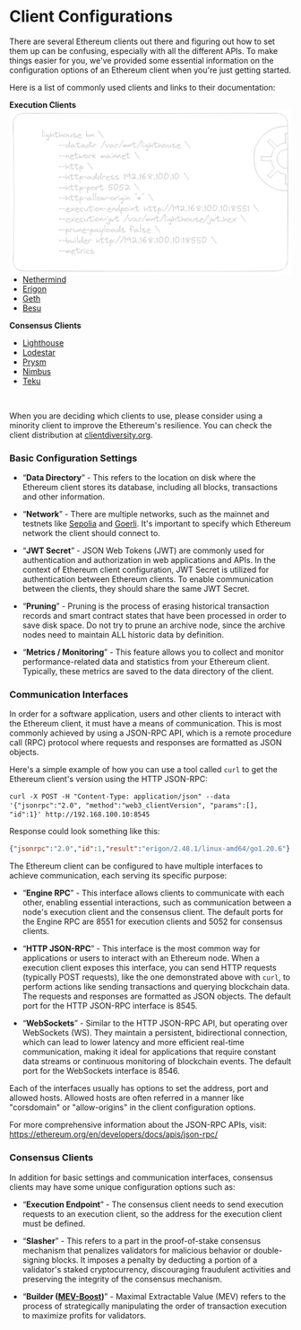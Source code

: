 # Client Configurations

There are several Ethereum clients out there and figuring out how to set them up can be confusing, especially with all the different APIs. To make things easier for you, we've provided some essential information on the configuration options of an Ethereum client when you're just getting started.

Here is a list of commonly used clients and links to their documentation:


**Execution Clients** <br/><img align="right" src="assets/lighthouse_dark.png" width="520px">
- [Nethermind](https://docs.nethermind.io/nethermind/ethereum-client/configuration)
- [Erigon](https://erigon.gitbook.io/erigon/advanced-usage/command-line-options)
- [Geth](https://geth.ethereum.org/docs/fundamentals/command-line-options)
- [Besu](https://besu.hyperledger.org/stable/public-networks/reference/cli/options)

**Consensus Clients**
- [Lighthouse](https://lighthouse-book.sigmaprime.io/)
- [Lodestar](https://chainsafe.github.io/lodestar/reference/cli/)
- [Prysm](https://docs.prylabs.network/docs/prysm-usage/parameters)
- [Nimbus](https://nimbus.guide/options.html)
- [Teku](https://docs.teku.consensys.net/reference/cli)

<br/>

When you are deciding which clients to use, please consider using a minority client to improve the Ethereum's resilience. You can check the client distribution at [clientdiversity.org](https://clientdiversity.org/#distribution).

### Basic Configuration Settings

- “**Data Directory**” - This refers to the location on disk where the Ethereum client stores its database, including all blocks, transactions and other information.

- “**Network**” - There are multiple networks, such as the mainnet and testnets like [Sepolia](https://sepolia.dev/) and [Goerli](https://goerli.net/). It's important to specify which Ethereum network the client should connect to.

- “**JWT Secret**” - JSON Web Tokens (JWT) are commonly used for authentication and authorization in web applications and APIs. In the context of Ethereum client configuration, JWT Secret is utilized for authentication between Ethereum clients. To enable communication between the clients, they should share the same JWT Secret. 

- “**Pruning**” - Pruning is the process of erasing historical transaction records and smart contract states that have been processed in order to save disk space. Do not try to prune an archive node, since the archive nodes need to maintain ALL historic data by definition.

- “**Metrics / Monitoring**” - This feature allows you to collect and monitor performance-related data and statistics from your Ethereum client. Typically, these metrics are saved to the data directory of the client.

### Communication Interfaces

In order for a software application, users and other clients to interact with the Ethereum client, it must have a means of communication. This is most commonly achieved by using a JSON-RPC API, which is a remote procedure call (RPC) protocol where requests and responses are formatted as JSON objects.

Here's a simple example of how you can use a tool called `curl` to get the Ethereum client's version using the HTTP JSON-RPC:

```shell
curl -X POST -H "Content-Type: application/json" --data '{"jsonrpc":"2.0", "method":"web3_clientVersion", "params":[], "id":1}' http://192.168.100.10:8545
```

Response could look something like this:
```json
{"jsonrpc":"2.0","id":1,"result":"erigon/2.48.1/linux-amd64/go1.20.6"}
```

The Ethereum client can be configured to have multiple interfaces to achieve communication, each serving its specific purpose:

- “**Engine RPC**” - This interface allows clients to communicate with each other, enabling essential interactions, such as communication between a node's execution client and the consensus client. The default ports for the Engine RPC are 8551 for execution clients and 5052 for consensus clients.

- “**HTTP JSON-RPC**” - This interface is the most common way for applications or users to interact with an Ethereum node. When a execution client exposes this interface, you can send HTTP requests (typically POST requests), like the one demonstrated above with `curl`, to perform actions like sending transactions and querying blockchain data. The requests and responses are formatted as JSON objects. The default port for the HTTP JSON-RPC interface is 8545.

- “**WebSockets**” - Similar to the HTTP JSON-RPC API, but operating over WebSockets (WS). They maintain a persistent, bidirectional connection, which can lead to lower latency and more efficient real-time communication, making it ideal for applications that require constant data streams or continuous monitoring of blockchain events. The default port for the WebSockets interface is 8546.

Each of the interfaces usually has options to set the address, port and allowed hosts. Allowed hosts are often referred in a manner like "corsdomain" or "allow-origins" in the client configuration options. 

For more comprehensive information about the JSON-RPC APIs, visit: https://ethereum.org/en/developers/docs/apis/json-rpc/

### Consensus Clients

In addition for basic settings and communication interfaces, consensus clients may have some unique configuration options such as:

- “**Execution Endpoint**” - The consensus client needs to send execution requests to an execution client, so the address for the execution client must be defined.

- “**Slasher**” -  This refers to a part in the proof-of-stake consensus mechanism that penalizes validators for malicious behavior or double-signing blocks. It imposes a penalty by deducting a portion of a validator's staked cryptocurrency, discouraging fraudulent activities and preserving the integrity of the consensus mechanism.

- “**Builder ([MEV-Boost](https://docs.flashbots.net/flashbots-mev-boost/introduction))**” - Maximal Extractable Value (MEV) refers to the process of strategically manipulating the order of transaction execution to maximize profits for validators.